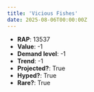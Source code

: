 ```yaml
---
title: 'Vicious Fishes'
date: 2025-08-06T00:00:00Z
---
```

- **RAP**: 13537
- **Value**: -1
- **Demand level**: -1
- **Trend**: -1
- **Projected?**: True
- **Hyped?**: True
- **Rare?**: True
